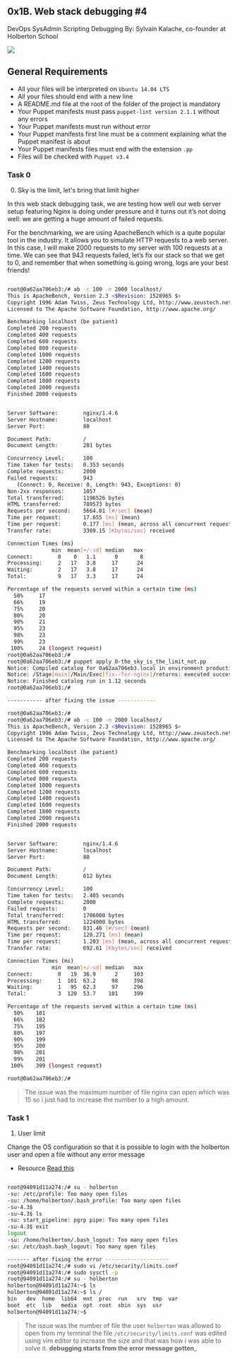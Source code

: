## 0x1B. Web stack debugging #4

DevOps	SysAdmin	Scripting	Debugging
 By: Sylvain Kalache, co-founder at Holberton School

![](https://s3.amazonaws.com/intranet-projects-files/holbertonschool-sysadmin_devops/313/frdkCrb.jpg)



## General Requirements

- All your files will be interpreted on `Ubuntu 14.04 LTS`
- All your files should end with a new line
- A README.md file at the root of the folder of the project is mandatory
- Your Puppet manifests must pass `puppet-lint version 2.1.1` without any errors
- Your Puppet manifests must run without error
- Your Puppet manifests first line must be a comment explaining what the Puppet manifest is about
- Your Puppet manifests files must end with the extension `.pp`
- Files will be checked with `Puppet v3.4`

### Task 0

0. Sky is the limit, let's bring that limit higher

In this web stack debugging task, we are testing how well our web server setup featuring Nginx is doing under pressure and it turns out it’s not doing well: we are getting a huge amount of failed requests.

For the benchmarking, we are using ApacheBench which is a quite popular tool in the industry. It allows you to simulate HTTP requests to a web server. In this case, I will make 2000 requests to my server with 100 requests at a time. We can see that 943 requests failed, let’s fix our stack so that we get to 0, and remember that when something is going wrong, logs are your best friends!

```bash

root@0a62aa706eb3:/# ab -c 100 -n 2000 localhost/
This is ApacheBench, Version 2.3 <$Revision: 1528965 $>
Copyright 1996 Adam Twiss, Zeus Technology Ltd, http://www.zeustech.net/
Licensed to The Apache Software Foundation, http://www.apache.org/

Benchmarking localhost (be patient)
Completed 200 requests
Completed 400 requests
Completed 600 requests
Completed 800 requests
Completed 1000 requests
Completed 1200 requests
Completed 1400 requests
Completed 1600 requests
Completed 1800 requests
Completed 2000 requests
Finished 2000 requests


Server Software:        nginx/1.4.6
Server Hostname:        localhost
Server Port:            80

Document Path:          /
Document Length:        201 bytes

Concurrency Level:      100
Time taken for tests:   0.353 seconds
Complete requests:      2000
Failed requests:        943
   (Connect: 0, Receive: 0, Length: 943, Exceptions: 0)
Non-2xx responses:      1057
Total transferred:      1196526 bytes
HTML transferred:       789573 bytes
Requests per second:    5664.01 [#/sec] (mean)
Time per request:       17.655 [ms] (mean)
Time per request:       0.177 [ms] (mean, across all concurrent requests)
Transfer rate:          3309.15 [Kbytes/sec] received

Connection Times (ms)
              min  mean[+/-sd] median   max
Connect:        0    0   1.1      0       8
Processing:     2   17   3.8     17      24
Waiting:        2   17   3.8     17      24
Total:          9   17   3.3     17      24

Percentage of the requests served within a certain time (ms)
  50%     17
  66%     19
  75%     20
  80%     20
  90%     21
  95%     23
  98%     23
  99%     23
 100%     24 (longest request)
root@0a62aa706eb3:/#
root@0a62aa706eb3:/# puppet apply 0-the_sky_is_the_limit_not.pp
Notice: Compiled catalog for 0a62aa706eb3.local in environment production in 0.01 seconds
Notice: /Stage[main]/Main/Exec[fix--for-nginx]/returns: executed successfully
Notice: Finished catalog run in 1.12 seconds
root@0a62aa706eb3:/#

----------- after fixing the issue ------------

root@0a62aa706eb3:/#
root@0a62aa706eb3:/# ab -c 100 -n 2000 localhost/
This is ApacheBench, Version 2.3 <$Revision: 1528965 $>
Copyright 1996 Adam Twiss, Zeus Technology Ltd, http://www.zeustech.net/
Licensed to The Apache Software Foundation, http://www.apache.org/

Benchmarking localhost (be patient)
Completed 200 requests
Completed 400 requests
Completed 600 requests
Completed 800 requests
Completed 1000 requests
Completed 1200 requests
Completed 1400 requests
Completed 1600 requests
Completed 1800 requests
Completed 2000 requests
Finished 2000 requests


Server Software:        nginx/1.4.6
Server Hostname:        localhost
Server Port:            80

Document Path:          /
Document Length:        612 bytes

Concurrency Level:      100
Time taken for tests:   2.405 seconds
Complete requests:      2000
Failed requests:        0
Total transferred:      1706000 bytes
HTML transferred:       1224000 bytes
Requests per second:    831.46 [#/sec] (mean)
Time per request:       120.271 [ms] (mean)
Time per request:       1.203 [ms] (mean, across all concurrent requests)
Transfer rate:          692.61 [Kbytes/sec] received

Connection Times (ms)
              min  mean[+/-sd] median   max
Connect:        0   19  36.9      2     103
Processing:     1  101  63.2     98     398
Waiting:        1   95  62.3     97     296
Total:          3  120  53.7    101     399

Percentage of the requests served within a certain time (ms)
  50%    101
  66%    102
  75%    195
  80%    197
  90%    199
  95%    200
  98%    201
  99%    201
 100%    399 (longest request)

root@0a62aa706eb3:/#
```
> The issue was the maximum number of file nginx can open which was 15 so i just had to increase the number to a high amount.

### Task 1

1. User limit

Change the OS configuration so that it is possible to login with the holberton user and open a file without any error message

- Resource [Read this](https://www.cyberciti.biz/faq/linux-unix-nginx-too-many-open-files/)

```bash

root@94091d11a274:/# su - holberton
-su: /etc/profile: Too many open files
-su: /home/holberton/.bash_profile: Too many open files
-su-4.3$
-su-4.3$ ls
-su: start_pipeline: pgrp pipe: Too many open files
-su-4.3$ exit
logout
-su: /home/holberton/.bash_logout: Too many open files
-su: /etc/bash.bash_logout: Too many open files

------- after fixing the error --------------------
root@94091d11a274:/# sudo vi /etc/security/limits.conf
root@94091d11a274:/# sudo sysctl -p
root@94091d11a274:/# su - holberton
holberton@94091d11a274:~$ ls
holberton@94091d11a274:~$ ls /
bin   dev  home  lib64  mnt  proc  run   srv  tmp  var
boot  etc  lib   media  opt  root  sbin  sys  usr
holberton@94091d11a274:~$
```
> The issue was the number of file the user `holberton` was allowed to open from my terminal the file `/etc/security/limits.conf` was edited using vim editor to increase the size and that was how i was able to solve it.
__debugging starts from the error message gotten___

